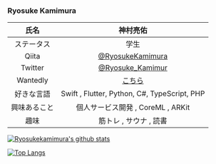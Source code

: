 ### Ryosuke Kamimura 




| 氏名 | 神村亮佑 |
| :---: | :---: |
| ステータス | 学生 |
| Qiita | [@RyosukeKamimura](https://qiita.com/RyosukeKamimura) |
| Twitter | [@Ryosuke_Kamimur](https://twitter.com/Ryosuke_Kamimur) | 
| Wantedly | [こちら](https://www.wantedly.com/users/136148550) |
| 好きな言語 | Swift , Flutter, Python, C#, TypeScript, PHP |
| 興味あること | 個人サービス開発 , CoreML , ARKit |
| 趣味 | 筋トレ , サウナ , 読書 |


[![Ryosukekamimura's github stats](https://github-readme-stats.vercel.app/api?username=Ryosukekamimura&count_private=true&show_icons=true)](https://github.com/anuraghazra/github-readme-stats)

[![Top Langs](https://github-readme-stats.vercel.app/api/top-langs/?username=Ryosukekamimura&langs_count=8&layout=compact&hide=html)](https://github.com/anuraghazra/github-readme-stats)
